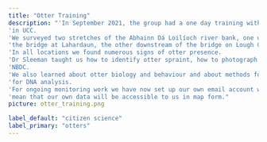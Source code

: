 ```yaml
---
title: "Otter Training"
description: "'In September 2021, the group had a one day training with Dr Paddy Sleeman, a mammalogist based
'in UCC.
'We surveyed two stretches of the Abhainn Dá Loilíoch river bank, one upstream and downstream of
'the bridge at Lahardaun, the other downstream of the bridge on Lough Cutra Drive.
'In all locations we found numerous signs of otter presence.
'Dr Sleeman taught us how to identify otter spraint, how to photograph these and upload data to the
'NBDC.
'We also learned about otter biology and behaviour and about methods for capturing hair samples
'for DNA analysis.
'For ongoing monitoring work we have now set up our own email account with the NBDC, which will
'mean that our own data will be accessible to us in map form."
picture: otter_training.png

label_default: "citizen science" 
label_primary: "otters"
---
```

